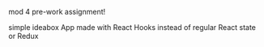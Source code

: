 mod 4 pre-work assignment! 

simple ideabox App made with React Hooks instead of regular React state or Redux
